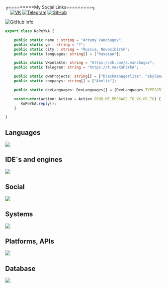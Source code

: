╔=========My Social Links=========╗
<br>
&nbsp;&nbsp;&nbsp;&nbsp;[![VK](https://img.shields.io/badge/-VK-0077FF?style=for-the-badge&logo=vk&logoColor=white)](https://vk.com/a.vanchugov)
[![Telegram](https://img.shields.io/badge/-Telegram-2CA5E0?style=for-the-badge&logo=telegram&logoColor=white)](https://t.me/KoP3YkA)
[![GitHub](https://img.shields.io/badge/-GitHub-181717?style=for-the-badge&logo=github)](https://github.com/KoP3YkA)

![GitHub Info](https://github-readme-stats.vercel.app/api?username=KoPeYkA&show_icons=true&theme=radical)

```typescript
export class KoPeYkA {

    public static name : string = "Artemy Vanchugov";
    public static yo : string = "?";
    public static city : string = "Russia, Novosibirsk";
    public static languages: string[] = ["Russian"];

    public static VKontakte: string = "https://vk.com/a.vanchugov";
    public static Telegram: string = "https://t.me/KoP3YkA";

    public static ownProjects: string[] = ["blackmanagerlite", "skyland"];
    public static companys: string[] = ["Abelix"];

    public static devLanguages: DevLanguages[] = [DevLanguages.TYPESCRIPT, DevLanguages.JAVA, DevLanguages.JAVASCRIPT, DevLanguages.PYTHON];

    constructor(action: Action = Action.SEND_ME_MESSAGE_TO_VK_OR_TG) {
       KoPeYkA.reply();
    }

}
```

<p align="center"><h2>Languages</h2></p>

<p align="left">
  <a href="https://skillicons.dev">
    <img src="https://skillicons.dev/icons?i=ts,js,java,py,nodejs" />
  </a>
</p>
<p align="center"><h2>IDE`s and engines</h2></p>

<p align="left">
  <a href="https://skillicons.dev">
    <img src="https://skillicons.dev/icons?i=webstorm,pycharm,idea,unreal" />
  </a>
</p>
<p align="center"><h2>Social</h2></p>

<p align="left">
  <a href="https://skillicons.dev">
    <img src="https://skillicons.dev/icons?i=discord,git,github,gitlab,stackoverflow" />
  </a>
</p>
<p align="center"><h2>Systems</h2></p>

<p align="left">
  <a href="https://skillicons.dev">
    <img src="https://skillicons.dev/icons?i=linux,windows" />
  </a>
</p>
<p align="center"><h2>Platforms, APIs</h2></p>

<p align="left">
  <a href="https://skillicons.dev">
    <img src="https://skillicons.dev/icons?i=discord,discordjs" />
  </a>
</p>
<p align="center"><h2>Database</h2></p>

<p align="left">
  <a href="https://skillicons.dev">
    <img src="https://skillicons.dev/icons?i=mysql,sqlite" />
  </a>
</p>


